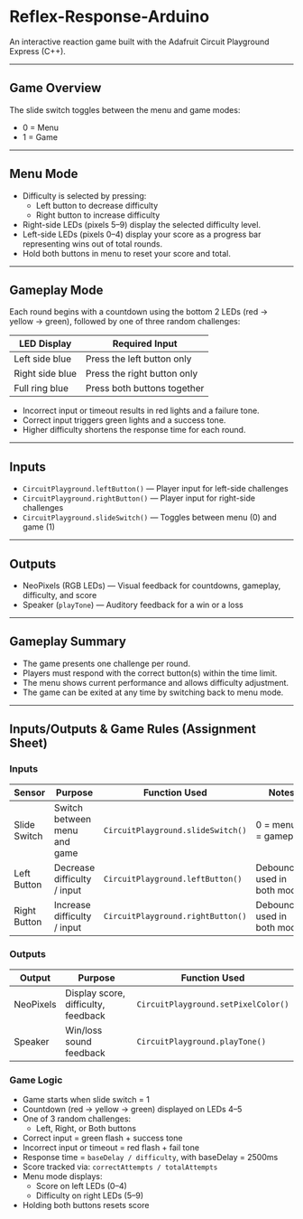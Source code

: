 # Reflex-Response-Arduino

An interactive reaction game built with the Adafruit Circuit Playground Express (C++).

---

## Game Overview

The slide switch toggles between the menu and game modes:  
- 0 = Menu  
- 1 = Game

---

## Menu Mode

- Difficulty is selected by pressing:
  - Left button to decrease difficulty  
  - Right button to increase difficulty  
- Right-side LEDs (pixels 5–9) display the selected difficulty level.  
- Left-side LEDs (pixels 0–4) display your score as a progress bar representing wins out of total rounds.  
- Hold both buttons in menu to reset your score and total.

---

## Gameplay Mode

Each round begins with a countdown using the bottom 2 LEDs (red → yellow → green), followed by one of three random challenges:

| LED Display      | Required Input               |
|------------------|------------------------------|
| Left side blue   | Press the left button only   |
| Right side blue  | Press the right button only  |
| Full ring blue   | Press both buttons together  |

- Incorrect input or timeout results in red lights and a failure tone.  
- Correct input triggers green lights and a success tone.  
- Higher difficulty shortens the response time for each round.

---

## Inputs

- `CircuitPlayground.leftButton()` — Player input for left-side challenges  
- `CircuitPlayground.rightButton()` — Player input for right-side challenges  
- `CircuitPlayground.slideSwitch()` — Toggles between menu (0) and game (1)

---

## Outputs

- NeoPixels (RGB LEDs) — Visual feedback for countdowns, gameplay, difficulty, and score  
- Speaker (`playTone`) — Auditory feedback for a win or a loss

---

## Gameplay Summary

- The game presents one challenge per round.  
- Players must respond with the correct button(s) within the time limit.  
- The menu shows current performance and allows difficulty adjustment.  
- The game can be exited at any time by switching back to menu mode.

---

## Inputs/Outputs & Game Rules (Assignment Sheet)

### Inputs

| Sensor                     | Purpose                          | Function Used                         | Notes                           |
|----------------------------|----------------------------------|----------------------------------------|---------------------------------|
| Slide Switch               | Switch between menu and game     | `CircuitPlayground.slideSwitch()`     | 0 = menu, 1 = gameplay          |
| Left Button                | Decrease difficulty / input      | `CircuitPlayground.leftButton()`      | Debounced, used in both modes   |
| Right Button               | Increase difficulty / input      | `CircuitPlayground.rightButton()`     | Debounced, used in both modes   |

### Outputs

| Output     | Purpose                             | Function Used                         |
|------------|-------------------------------------|----------------------------------------|
| NeoPixels  | Display score, difficulty, feedback | `CircuitPlayground.setPixelColor()`    |
| Speaker    | Win/loss sound feedback             | `CircuitPlayground.playTone()`         |

### Game Logic

- Game starts when slide switch = 1  
- Countdown (red -> yellow -> green) displayed on LEDs 4–5  
- One of 3 random challenges:
  - Left, Right, or Both buttons
- Correct input = green flash + success tone  
- Incorrect input or timeout = red flash + fail tone  
- Response time = `baseDelay / difficulty`, with baseDelay = 2500ms  
- Score tracked via: `correctAttempts / totalAttempts`  
- Menu mode displays:
  - Score on left LEDs (0–4)
  - Difficulty on right LEDs (5–9)
- Holding both buttons resets score
